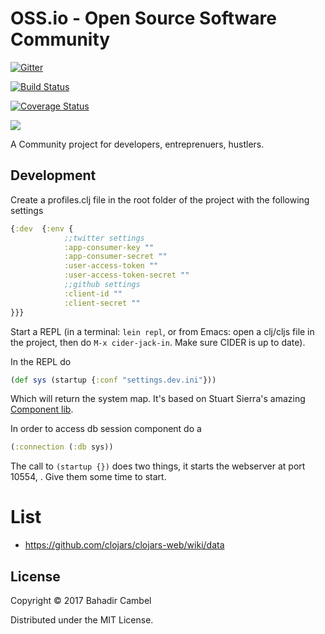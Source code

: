 # OSS.io - Open Source Software Community

[![Gitter](https://badges.gitter.im/Join%20Chat.svg)](https://gitter.im/bcambel/hackersome?utm_source=badge&utm_medium=badge&utm_campaign=pr-badge&utm_content=badge)

[![Build Status](https://travis-ci.org/bcambel/hackersome.svg?branch=development)](https://travis-ci.org/bcambel/hackersome)

[![Coverage Status](https://coveralls.io/repos/bcambel/hackersome/badge.png)](https://coveralls.io/r/bcambel/hackersome)


[![](http://strck.hackersome.com/pixel.gif)]()

A Community project for developers, entreprenuers, hustlers.


## Development

Create a profiles.clj file in the root folder of the project with the following settings

```clojure
{:dev  {:env {
			;;twitter settings
			:app-consumer-key ""
			:app-consumer-secret ""
			:user-access-token ""
			:user-access-token-secret ""
			;;github settings
			:client-id ""
			:client-secret ""
}}}
```

Start a REPL (in a terminal: `lein repl`, or from Emacs: open a
clj/cljs file in the project, then do `M-x cider-jack-in`. Make sure
CIDER is up to date).

In the REPL do

```clojure
(def sys (startup {:conf "settings.dev.ini"}))
```

Which will return the system map. It's based on Stuart Sierra's amazing [Component lib](https://github.com/stuartsierra/component).

In order to access db session component do a

```clojure
(:connection (:db sys))
```

The call to `(startup {})` does two things, it starts the webserver at port
10554, . Give them some time to start.

# List
- https://github.com/clojars/clojars-web/wiki/data


## License

Copyright © 2017 Bahadir Cambel

Distributed under the MIT License.
